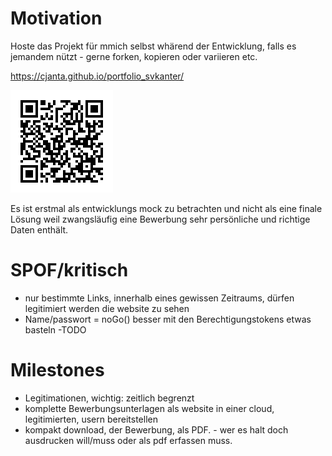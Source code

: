 # Motivation
Hoste das Projekt für mmich selbst whärend der Entwicklung, falls es jemandem nützt - gerne forken, kopieren oder variieren etc.

https://cjanta.github.io/portfolio_svkanter/ 

[![qrCode](/assets/pers_info/svk_portfolio_qrcode.png 'Link to my portfolio')](https://cjanta.github.io/portfolio_svkanter/ )

Es ist erstmal als entwicklungs mock zu betrachten und nicht als eine finale Lösung weil
zwangsläufig eine Bewerbung sehr persönliche und richtige Daten enthält.

# SPOF/kritisch

- nur bestimmte Links, innerhalb eines gewissen Zeitraums, dürfen legitimiert werden die website zu sehen
- Name/passwort = noGo() besser mit den Berechtigungstokens etwas basteln -TODO

# Milestones

- Legitimationen, wichtig: zeitlich begrenzt
- komplette Bewerbungsunterlagen als website in einer cloud, legitimierten, usern bereitstellen
- kompakt download, der Bewerbung, als PDF. - wer es halt doch ausdrucken will/muss oder als pdf erfassen muss.


